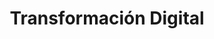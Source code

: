 ---
category: 'services'
title: 'Transformación Digital'
icon: 'laptop-code'
description: 'Transforme su organización de analógica a digital. Use las últimas tecnologías a su favor para llegar al próximo nivel.'
lang: 'es'
---